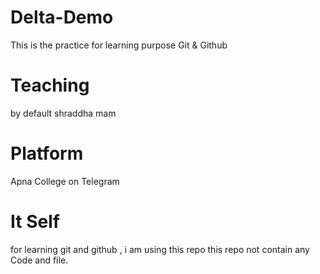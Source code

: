 # Delta-Demo

This is the practice for learning purpose Git &amp; Github

# Teaching

by default shraddha mam

# Platform

Apna College on Telegram
# It Self
for learning git and github , i am using this repo this repo not contain any Code and file. 
